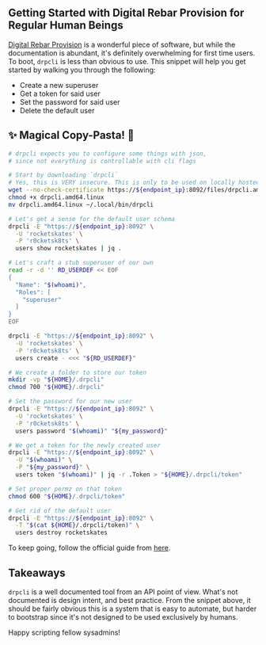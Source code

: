 ## Getting Started with Digital Rebar Provision for Regular Human Beings

[Digital Rebar Provision][drp_link] is a wonderful piece of software, but while
the documentation is abundant, it's definitely overwhelming for first time
users. To boot, `drpcli` is less than obvious to use. This snippet will help you
get started by walking you through the following:

- Create a new superuser
- Get a token for said user
- Set the password for said user
- Delete the default user

[drp_link]: https://rebar.digital/

## :sparkles: Magical Copy-Pasta! :spaghetti:

```bash
# drpcli expects you to configure some things with json,
# since not everything is controllable with cli flags

# Start by downloading `drpcli`
# Yes, this is VERY insecure. This is only to be used on locally hosted instances.
wget --no-check-certificate https://${endpoint_ip}:8092/files/drpcli.amd64.linux
chmod +x drpcli.amd64.linux
mv drpcli.amd64.linux ~/.local/bin/drpcli

# Let's get a sense for the default user schema
drpcli -E "https://${endpoint_ip}:8092" \
  -U 'rocketskates' \
  -P 'r0cketsk8ts' \
  users show rocketskates | jq .

# Let's craft a stub superuser of our own
read -r -d '' RD_USERDEF << EOF
{
  "Name": "$(whoami)",
  "Roles": [
    "superuser"
  ]
}
EOF

drpcli -E "https://${endpoint_ip}:8092" \
  -U 'rocketskates' \
  -P 'r0cketsk8ts' \
  users create - <<< "${RD_USERDEF}"

# We create a folder to store our token
mkdir -vp "${HOME}/.drpcli"
chmod 700 "${HOME}/.drpcli"

# Set the password for our new user
drpcli -E "https://${endpoint_ip}:8092" \
  -U 'rocketskates' \
  -P 'r0cketsk8ts' \
  users password "$(whoami)" "${my_password}"

# We get a token for the newly created user
drpcli -E "https://${endpoint_ip}:8092" \
  -U "$(whoami)" \
  -P "${my_password}" \
  users token "$(whoami)" | jq -r .Token > "${HOME}/.drpcli/token"

# Set proper permz on that token
chmod 600 "${HOME}/.drpcli/token"

# Get rid of the default user
drpcli -E "https://${endpoint_ip}:8092" \
  -T "$(cat ${HOME}/.drpcli/token)" \
  users destroy rocketskates
```

To keep going, follow the official guide from [here][guidelink].

[guidelink]: https://provision.readthedocs.io/en/latest/doc/quickstart.html#install-boot-environments-bootenvs

## Takeaways

`drpcli` is a well documented tool from an API point of view. What's not
documented is design intent, and best practice. From the snippet above, it
should be fairly obvious this is a system that is easy to automate, but harder
to bootstrap since it's not designed to be used exclusively by humans.

Happy scripting fellow sysadmins!
